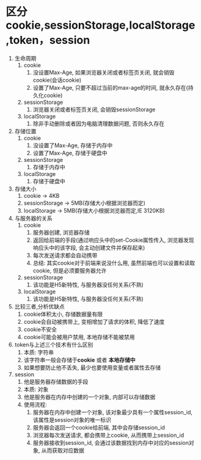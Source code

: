 # 区分cookie,sessionStorage,localStorage,token，session

1. 生命周期
   1. cookie
      1. 没设置Max-Age, 如果浏览器关闭或者标签页关闭, 就会销毁cookie(会话cookie)
      2. 设置了Max-Age, 只要不超过当前的max-age的时间, 就永久存在(持久化cookie)
   2. sessionStorage
      1. 浏览器关闭或者标签页关闭, 会销毁sessionStorage
   3. localStorage
      1. 除非手动删除或者因为电脑清理数据问题, 否则永久存在
2. 存储位置
   1. cookie
      1. 没设置了Max-Age, 存储于内存中
      2. 设置了Max-Age, 存储于硬盘中
   2. sessionStorage
      1. 存储于内存中
   3. localStorage
      1. 存储于硬盘中
3. 存储大小
   1. cookie	->	4KB
   2. sessionStorage   ->     5MB(存储大小根据浏览器而定)
   3. localStorage    ->    5MB(存储大小根据浏览器而定,IE 3120KB)
4. 与服务器的关系
   1. cookie
      1. 服务器创建, 浏览器存储
      2. 返回给前端的手段(通过响应头中的set-Cookie属性传入, 浏览器发现响应头中的该字段, 会主动创建文件并保存起来)
      3. 每次发送请求都会自动携带
      4. 总结: 其实cookie对于前端来说没什么用, 虽然前端也可以设置和读取cookie, 但是必须要服务器允许
   2. sessionStorage
      1. 该功能是H5新特性, 与服务器没任何关系(不熟)
   3. localStorage
      1. 该功能是H5新特性, 与服务器没任何关系(不熟)
5. 比较三者,分析优缺点
   1. cookie体积太小, 存储数据量有限
   2. cookie会自动被携带上, 变相增加了请求的体积, 降低了速度
   3. cookie不安全
   4. cookie可能会被用户禁用, 本地存储不能被禁用
6. token与上述三个技术有什么区别
   1. 本质: 字符串
   2. 该字符串一般会存储于**cookie** 或者 **本地存储中**
   3. 如果想要防止他不丢失, 最少也要使用变量或者属性去存储
7. session
   1. 他是服务器存储数据的手段
   2. 本质: 对象
   3. 他是服务器在内存中创建的一个对象, 内部可以存储数据
   4. 使用流程:
      1. 服务器在内存中创建一个对象, 该对象最少具有一个属性session_id, 该属性是session对象的唯一标识
      2. 服务器会返回一个cookie给前端, 其中会存储session_id
      3. 浏览器每次发送请求, 都会携带上cookie, 从而携带上session_id
      4. 服务器接收到session_id, 会通过该数据找到内存中对应的session对象, 从而获取对应数据
